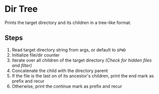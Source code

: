 # Dir Tree

Prints the target directory and its children in a tree-like format.

## Steps

1. Read target directory string from args, or default to `$PWD`
1. Initialize file/dir counter
1. Iterate over all children of the target directory *(Check for hidden files and filter)*
1. Concatenate the child with the directory parent
1. If the file is the last on of its ancestor's children, print the end mark as prefix and recur
1. Otherwise, print the continue mark as prefix and recur
